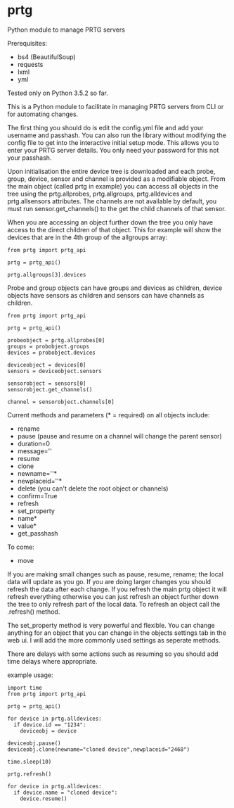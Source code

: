 # prtg
Python module to manage PRTG servers

Prerequisites:
- bs4 (BeautifulSoup)
- requests
- lxml
- yml

Tested only on Python 3.5.2 so far.

This is a Python module to facilitate in managing PRTG servers from CLI or for automating changes.

The first thing you should do is edit the config.yml file and add your username and passhash. You can also run the library without modifying the config file to get into the interactive initial setup mode. This allows you to enter your PRTG server details. You only need your password for this not your passhash.

Upon initialisation the entire device tree is downloaded and each probe, group, device, sensor and channel is provided as a modifiable object. From the main object (called prtg in example) you can access all objects in the tree using the prtg.allprobes, prtg.allgroups, prtg.alldevices and prtg.allsensors attributes. The channels are not available by default, you must run sensor.get_channels() to the get the child channels of that sensor.

When you are accessing an object further down the tree you only have access to the direct children of that object. This for example will show the devices that are in the 4th group of the allgroups array:
```
from prtg import prtg_api

prtg = prtg_api()

prtg.allgroups[3].devices
```
Probe and group objects can have groups and devices as children, device objects have sensors as children and sensors can have channels as children.
```
from prtg import prtg_api

prtg = prtg_api()

probeobject = prtg.allprobes[0]
groups = probobject.groups
devices = probobject.devices

deviceobject = devices[0]
sensors = deviceobject.sensors

sensorobject = sensors[0]
sensorobject.get_channels()

channel = sensorobject.channels[0]
```


Current methods and parameters (* = required) on all objects include:
- rename
- pause (pause and resume on a channel will change the parent sensor)
 - duration=0
 - message=''
- resume
- clone
 - newname=''*
 - newplaceid=''*
- delete (you can't delete the root object or channels)
 - confirm=True
- refresh
- set_property
 - name*
 - value*
- get_passhash

To come:
- move

If you are making small changes such as pause, resume, rename; the local data will update as you go. If you are doing larger changes you should refresh the data after each change. If you refresh the main prtg object it will refresh everything otherwise you can just refresh an object further down the tree to only refresh part of the local data. To refresh an object call the .refresh() method.

The set_property method is very powerful and flexible. You can change anything for an object that you can change in the objects settings tab in the web ui. I will add the more commonly used settings as seperate methods.

There are delays with some actions such as resuming so you should add time delays where appropriate.

example usage:
```
import time
from prtg import prtg_api

prtg = prtg_api()

for device in prtg.alldevices:
  if device.id == "1234":
    deviceobj = device

deviceobj.pause()
deviceobj.clone(newname="cloned device",newplaceid="2468")

time.sleep(10)

prtg.refresh()

for device in prtg.alldevices:
  if device.name = "cloned device":
    device.resume()

```
